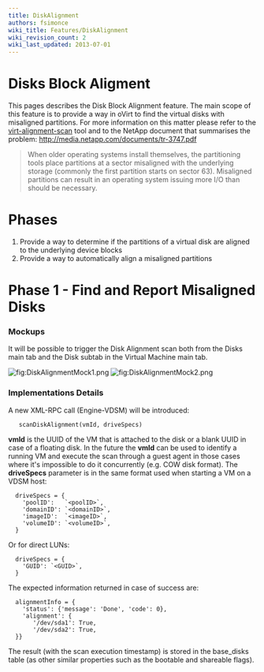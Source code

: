 ```yaml
---
title: DiskAlignment
authors: fsimonce
wiki_title: Features/DiskAlignment
wiki_revision_count: 2
wiki_last_updated: 2013-07-01
---
```


# Disks Block Aligment

This pages describes the Disk Block Alignment feature. The main scope of this feature is to provide a way in oVirt to find the virtual disks with misaligned partitions. For more information on this matter please refer to the [virt-alignment-scan](http://libguestfs.org/virt-alignment-scan.1.html) tool and to the NetApp document that summarises the problem: <http://media.netapp.com/documents/tr-3747.pdf>

> When older operating systems install themselves, the partitioning tools place partitions at a sector misaligned with the underlying storage (commonly the first partition starts on sector 63). Misaligned partitions can result in an operating system issuing more I/O than should be necessary.

# Phases

1.  Provide a way to determine if the partitions of a virtual disk are aligned to the underlying device blocks
2.  Provide a way to automatically align a misaligned partitions

# Phase 1 - Find and Report Misaligned Disks

### Mockups

It will be possible to trigger the Disk Alignment scan both from the Disks main tab and the Disk subtab in the Virtual Machine main tab.

![](DiskAlignmentMock1.png "fig:DiskAlignmentMock1.png") ![](DiskAlignmentMock2.png "fig:DiskAlignmentMock2.png")

### Implementations Details

A new XML-RPC call (Engine-VDSM) will be introduced:

       scanDiskAlignment(vmId, driveSpecs)

**vmId** is the UUID of the VM that is attached to the disk or a blank UUID in case of a floating disk. In the future the **vmId** can be used to identify a running VM and execute the scan through a guest agent in those cases where it's impossible to do it concurrently (e.g. COW disk format). The **driveSpecs** parameter is in the same format used when starting a VM on a VDSM host:

      driveSpecs = {
        'poolID':   `<poolID>`,
        'domainID': `<domainID>`,
        'imageID':  `<imageID>`,
        'volumeID': `<volumeID>`,
      }

Or for direct LUNs:

      driveSpecs = {
        'GUID': `<GUID>`,
      }

The expected information returned in case of success are:

      alignmentInfo = {
        'status': {'message': 'Done', 'code': 0},
        'alignment': {
           '/dev/sda1': True,
           '/dev/sda2': True,
      }}

The result (with the scan execution timestamp) is stored in the base_disks table (as other similar properties such as the bootable and shareable flags).
